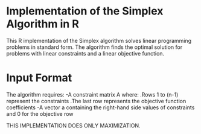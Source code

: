 # Implementation of the Simplex Algorithm in R

This R implementation of the Simplex algorithm solves linear programming problems in standard form. The algorithm finds the optimal solution for problems with linear constraints and a linear objective function. 

# Input Format
The algorithm requires:
-A constraint matrix A where:
.Rows 1 to (n-1) represent the constraints
.The last row represents the objective function coefficients
-A vector a containing the right-hand side values of constraints and 0 for the objective row

THIS IMPLEMENTATION DOES ONLY MAXIMIZATION.
